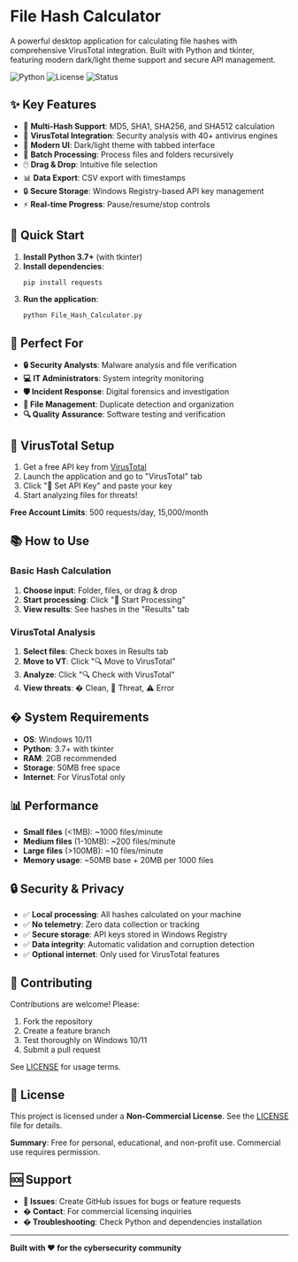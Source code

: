 # File Hash Calculator

A powerful desktop application for calculating file hashes with comprehensive VirusTotal integration. Built with Python and tkinter, featuring modern dark/light theme support and secure API management.

![Python](https://img.shields.io/badge/python-3.7+-green)
![License](https://img.shields.io/badge/license-Non--Commercial-red)
![Status](https://img.shields.io/badge/status-Active-brightgreen)

## ✨ Key Features

- 🔐 **Multi-Hash Support**: MD5, SHA1, SHA256, and SHA512 calculation
- 🦠 **VirusTotal Integration**: Security analysis with 40+ antivirus engines  
- 🎨 **Modern UI**: Dark/light theme with tabbed interface
- 📁 **Batch Processing**: Process files and folders recursively
- 🖱️ **Drag & Drop**: Intuitive file selection
- 📊 **Data Export**: CSV export with timestamps
- 🔒 **Secure Storage**: Windows Registry-based API key management
- ⚡ **Real-time Progress**: Pause/resume/stop controls

## 🚀 Quick Start

1. **Install Python 3.7+** (with tkinter)
2. **Install dependencies**:
   ```bash
   pip install requests
   ```
3. **Run the application**:
   ```bash
   python File_Hash_Calculator.py
   ```

## 🎯 Perfect For

- **🔒 Security Analysts**: Malware analysis and file verification
- **💻 IT Administrators**: System integrity monitoring  
- **🛡️ Incident Response**: Digital forensics and investigation
- **📁 File Management**: Duplicate detection and organization
- **🔍 Quality Assurance**: Software testing and verification

## 🔑 VirusTotal Setup

1. Get a free API key from [VirusTotal](https://www.virustotal.com/gui/my-apikey)
2. Launch the application and go to "VirusTotal" tab
3. Click "🔑 Set API Key" and paste your key
4. Start analyzing files for threats!

**Free Account Limits**: 500 requests/day, 15,000/month

## 📚 How to Use

### Basic Hash Calculation
1. **Choose input**: Folder, files, or drag & drop
2. **Start processing**: Click "🚀 Start Processing"
3. **View results**: See hashes in the "Results" tab

### VirusTotal Analysis
1. **Select files**: Check boxes in Results tab
2. **Move to VT**: Click "🔍 Move to VirusTotal"
3. **Analyze**: Click "🔍 Check with VirusTotal"
4. **View threats**: � Clean, 🔴 Threat, ⚠️ Error

## �️ System Requirements

- **OS**: Windows 10/11
- **Python**: 3.7+ with tkinter
- **RAM**: 2GB recommended
- **Storage**: 50MB free space
- **Internet**: For VirusTotal only

## 📊 Performance

- **Small files** (<1MB): ~1000 files/minute
- **Medium files** (1-10MB): ~200 files/minute
- **Large files** (>100MB): ~10 files/minute
- **Memory usage**: ~50MB base + 20MB per 1000 files

## 🔒 Security & Privacy

- ✅ **Local processing**: All hashes calculated on your machine
- ✅ **No telemetry**: Zero data collection or tracking
- ✅ **Secure storage**: API keys stored in Windows Registry
- ✅ **Data integrity**: Automatic validation and corruption detection
- ✅ **Optional internet**: Only used for VirusTotal features

## 🤝 Contributing

Contributions are welcome! Please:
1. Fork the repository
2. Create a feature branch
3. Test thoroughly on Windows 10/11
4. Submit a pull request

See [LICENSE](LICENSE) for usage terms.

## 📄 License

This project is licensed under a **Non-Commercial License**. See the [LICENSE](LICENSE) file for details.

**Summary**: Free for personal, educational, and non-profit use. Commercial use requires permission.

## 🆘 Support

- **📖 Issues**: Create GitHub issues for bugs or feature requests
- **� Contact**: For commercial licensing inquiries
- **� Troubleshooting**: Check Python and dependencies installation

---

**Built with ❤️ for the cybersecurity community**



